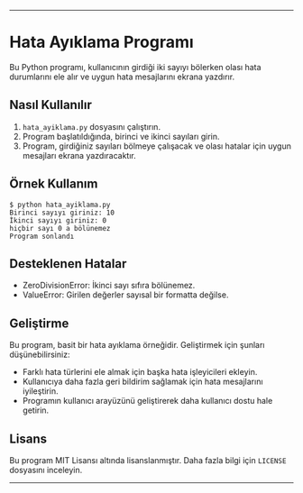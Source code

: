 
---

# Hata Ayıklama Programı

Bu Python programı, kullanıcının girdiği iki sayıyı bölerken olası hata durumlarını ele alır ve uygun hata mesajlarını ekrana yazdırır.

## Nasıl Kullanılır

1. `hata_ayiklama.py` dosyasını çalıştırın.
2. Program başlatıldığında, birinci ve ikinci sayıları girin.
3. Program, girdiğiniz sayıları bölmeye çalışacak ve olası hatalar için uygun mesajları ekrana yazdıracaktır.

## Örnek Kullanım

```
$ python hata_ayiklama.py
Birinci sayıyı giriniz: 10
İkinci sayıyı giriniz: 0
hiçbir sayı 0 a bölünemez
Program sonlandı
```

## Desteklenen Hatalar

- ZeroDivisionError: İkinci sayı sıfıra bölünemez.
- ValueError: Girilen değerler sayısal bir formatta değilse.

## Geliştirme

Bu program, basit bir hata ayıklama örneğidir. Geliştirmek için şunları düşünebilirsiniz:

- Farklı hata türlerini ele almak için başka hata işleyicileri ekleyin.
- Kullanıcıya daha fazla geri bildirim sağlamak için hata mesajlarını iyileştirin.
- Programın kullanıcı arayüzünü geliştirerek daha kullanıcı dostu hale getirin.

## Lisans

Bu program MIT Lisansı altında lisanslanmıştır. Daha fazla bilgi için `LICENSE` dosyasını inceleyin.

---
